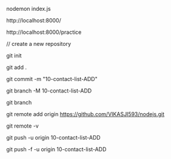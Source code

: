 nodemon index.js

http://localhost:8000/

http://localhost:8000/practice

// create a new repository 

git init

git add .

git commit -m "10-contact-list-ADD"

git branch -M 10-contact-list-ADD

git branch

git remote add origin https://github.com/VIKASJI593/nodejs.git

git remote -v

git push -u origin 10-contact-list-ADD

git push -f -u origin 10-contact-list-ADD
